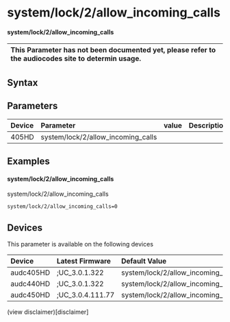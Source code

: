 ﻿---
description: system/lock/2/allow_incoming_calls
search: false
---

# system/lock/2/allow_incoming_calls

#### system/lock/2/allow_incoming_calls


| This Parameter has not been documented yet, please refer to the audiocodes site to determin usage.  | 
| :--- |

## Syntax

## Parameters
|Device|Parameter|value|Description|
|:---|:---|:---|:---|
| 405HD | system/lock/2/allow_incoming_calls |  |  |

## Examples
#### system/lock/2/allow_incoming_calls

system/lock/2/allow_incoming_calls

```
system/lock/2/allow_incoming_calls=0
```

## Devices
This parameter is available on the following devices

| Device | Latest Firmware | Default Value |
|:---|:---|:---|
| audc405HD | ;UC_3.0.1.322 | system/lock/2/allow_incoming_calls=0 
| audc440HD | ;UC_3.0.1.322 | system/lock/2/allow_incoming_calls=0 
| audc450HD | ;UC_3.0.4.111.77 | system/lock/2/allow_incoming_calls=0 

(view disclaimer)[disclaimer]
